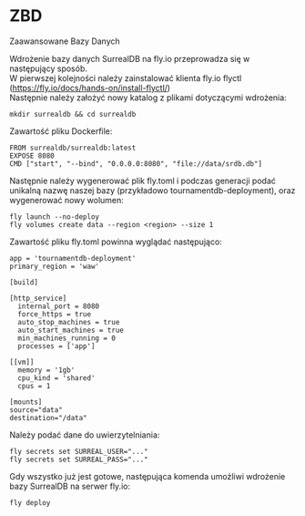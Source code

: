 # ZBD
Zaawansowane Bazy Danych


Wdrożenie bazy danych SurrealDB na fly.io przeprowadza się w następujący sposób. \
W pierwszej kolejności należy zainstalować klienta fly.io flyctl (https://fly.io/docs/hands-on/install-flyctl/)  \
Następnie należy założyć nowy katalog z plikami dotyczącymi wdrożenia:

```console
mkdir surrealdb && cd surrealdb
```

Zawartość pliku Dockerfile:

```console
FROM surrealdb/surrealdb:latest
EXPOSE 8080
CMD ["start", "--bind", "0.0.0.0:8080", "file://data/srdb.db"]
```

Następnie należy wygenerować plik fly.toml i podczas generacji podać unikalną nazwę naszej bazy (przykładowo tournamentdb-deployment), oraz wygenerować nowy wolumen:

```console
fly launch --no-deploy
fly volumes create data --region <region> --size 1
```

Zawartość pliku fly.toml powinna wyglądać następująco:

```console
app = 'tournamentdb-deployment'
primary_region = 'waw'

[build]

[http_service]
  internal_port = 8080
  force_https = true
  auto_stop_machines = true
  auto_start_machines = true
  min_machines_running = 0
  processes = ['app']

[[vm]]
  memory = '1gb'
  cpu_kind = 'shared'
  cpus = 1

[mounts]
source="data"
destination="/data"
```

Należy podać dane do uwierzytelniania:

```console
fly secrets set SURREAL_USER="..."
fly secrets set SURREAL_PASS="..."
```

Gdy wszystko już jest gotowe, następująca komenda umożliwi wdrożenie bazy SurrealDB na serwer fly.io:

```console
fly deploy
```

